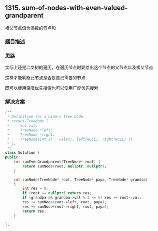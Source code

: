 ## 1315. sum-of-nodes-with-even-valued-grandparent

祖父节点值为偶数的节点和

### [题目描述](https://leetcode-cn.com/problems/sum-of-nodes-with-even-valued-grandparent/)

### 思路

实际上还是二叉树的遍历，在遍历节点时要给出这个节点的父节点以及祖父节点

这样才能判断此节点是否是自己需要的节点

既可以使用深度优先搜索也可以使用广度优先搜索

### 解决方案

```cpp
/**
 * Definition for a binary tree node.
 * struct TreeNode {
 *     int val;
 *     TreeNode *left;
 *     TreeNode *right;
 *     TreeNode(int x) : val(x), left(NULL), right(NULL) {}
 * };
 */
class Solution {
public:
    int sumEvenGrandparent(TreeNode* root) {
        return sumNode(root, nullptr, nullptr);
    }

    int sumNode(TreeNode* root, TreeNode* papa, TreeNode* grandpa)
    {
        int res = 0;
        if (root == nullptr) return res;
        if (grandpa && grandpa->val % 2 == 0) res += root->val;
        res += sumNode(root->left, root, papa);
        res += sumNode(root->right, root, papa);
        return res;
    }

};
```